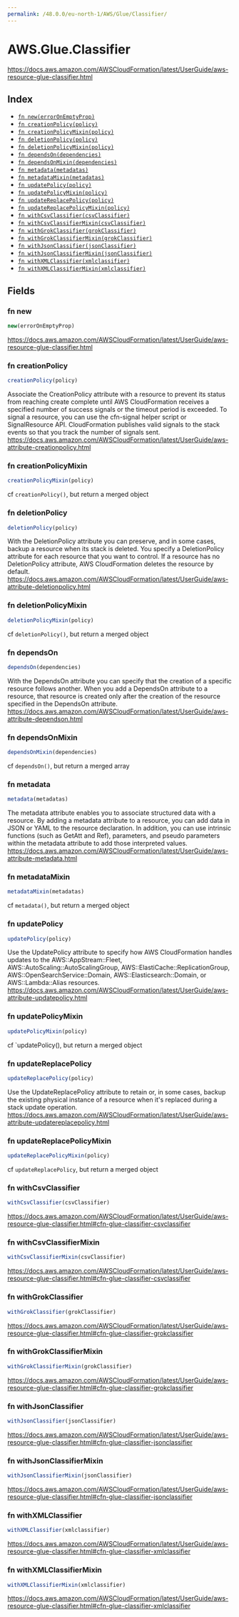 ```yaml
---
permalink: /48.0.0/eu-north-1/AWS/Glue/Classifier/
---
```


# AWS.Glue.Classifier

https://docs.aws.amazon.com/AWSCloudFormation/latest/UserGuide/aws-resource-glue-classifier.html

## Index

* [`fn new(errorOnEmptyProp)`](#fn-new)
* [`fn creationPolicy(policy)`](#fn-creationpolicy)
* [`fn creationPolicyMixin(policy)`](#fn-creationpolicymixin)
* [`fn deletionPolicy(policy)`](#fn-deletionpolicy)
* [`fn deletionPolicyMixin(policy)`](#fn-deletionpolicymixin)
* [`fn dependsOn(dependencies)`](#fn-dependson)
* [`fn dependsOnMixin(dependencies)`](#fn-dependsonmixin)
* [`fn metadata(metadatas)`](#fn-metadata)
* [`fn metadataMixin(metadatas)`](#fn-metadatamixin)
* [`fn updatePolicy(policy)`](#fn-updatepolicy)
* [`fn updatePolicyMixin(policy)`](#fn-updatepolicymixin)
* [`fn updateReplacePolicy(policy)`](#fn-updatereplacepolicy)
* [`fn updateReplacePolicyMixin(policy)`](#fn-updatereplacepolicymixin)
* [`fn withCsvClassifier(csvClassifier)`](#fn-withcsvclassifier)
* [`fn withCsvClassifierMixin(csvClassifier)`](#fn-withcsvclassifiermixin)
* [`fn withGrokClassifier(grokClassifier)`](#fn-withgrokclassifier)
* [`fn withGrokClassifierMixin(grokClassifier)`](#fn-withgrokclassifiermixin)
* [`fn withJsonClassifier(jsonClassifier)`](#fn-withjsonclassifier)
* [`fn withJsonClassifierMixin(jsonClassifier)`](#fn-withjsonclassifiermixin)
* [`fn withXMLClassifier(xmlclassifier)`](#fn-withxmlclassifier)
* [`fn withXMLClassifierMixin(xmlclassifier)`](#fn-withxmlclassifiermixin)

## Fields

### fn new

```ts
new(errorOnEmptyProp)
```

https://docs.aws.amazon.com/AWSCloudFormation/latest/UserGuide/aws-resource-glue-classifier.html

### fn creationPolicy

```ts
creationPolicy(policy)
```

Associate the CreationPolicy attribute with a resource to prevent its status from reaching create complete until AWS CloudFormation receives a specified number of success signals or the timeout period is exceeded. To signal a resource, you can use the cfn-signal helper script or SignalResource API. CloudFormation publishes valid signals to the stack events so that you track the number of signals sent. 
https://docs.aws.amazon.com/AWSCloudFormation/latest/UserGuide/aws-attribute-creationpolicy.html

### fn creationPolicyMixin

```ts
creationPolicyMixin(policy)
```

cf `creationPolicy()`, but return a merged object

### fn deletionPolicy

```ts
deletionPolicy(policy)
```

With the DeletionPolicy attribute you can preserve, and in some cases, backup a resource when its stack is deleted. You specify a DeletionPolicy attribute for each resource that you want to control. If a resource has no DeletionPolicy attribute, AWS CloudFormation deletes the resource by default. 
https://docs.aws.amazon.com/AWSCloudFormation/latest/UserGuide/aws-attribute-deletionpolicy.html

### fn deletionPolicyMixin

```ts
deletionPolicyMixin(policy)
```

cf `deletionPolicy()`, but return a merged object

### fn dependsOn

```ts
dependsOn(dependencies)
```

With the DependsOn attribute you can specify that the creation of a specific resource follows another. When you add a DependsOn attribute to a resource, that resource is created only after the creation of the resource specified in the DependsOn attribute. 
https://docs.aws.amazon.com/AWSCloudFormation/latest/UserGuide/aws-attribute-dependson.html

### fn dependsOnMixin

```ts
dependsOnMixin(dependencies)
```

cf `dependsOn()`, but return a merged array

### fn metadata

```ts
metadata(metadatas)
```

The metadata attribute enables you to associate structured data with a resource. By adding a metadata attribute to a resource, you can add data in JSON or YAML to the resource declaration. In addition, you can use intrinsic functions (such as GetAtt and Ref), parameters, and pseudo parameters within the metadata attribute to add those interpreted values. 
https://docs.aws.amazon.com/AWSCloudFormation/latest/UserGuide/aws-attribute-metadata.html

### fn metadataMixin

```ts
metadataMixin(metadatas)
```

cf `metadata()`, but return a merged object

### fn updatePolicy

```ts
updatePolicy(policy)
```

Use the UpdatePolicy attribute to specify how AWS CloudFormation handles updates to the AWS::AppStream::Fleet, AWS::AutoScaling::AutoScalingGroup, AWS::ElastiCache::ReplicationGroup, AWS::OpenSearchService::Domain, AWS::Elasticsearch::Domain, or AWS::Lambda::Alias resources. 
https://docs.aws.amazon.com/AWSCloudFormation/latest/UserGuide/aws-attribute-updatepolicy.html

### fn updatePolicyMixin

```ts
updatePolicyMixin(policy)
```

cf `updatePolicy(), but return a merged object

### fn updateReplacePolicy

```ts
updateReplacePolicy(policy)
```

Use the UpdateReplacePolicy attribute to retain or, in some cases, backup the existing physical instance of a resource when it's replaced during a stack update operation. 
https://docs.aws.amazon.com/AWSCloudFormation/latest/UserGuide/aws-attribute-updatereplacepolicy.html

### fn updateReplacePolicyMixin

```ts
updateReplacePolicyMixin(policy)
```

cf `updateReplacePolicy`, but return a merged object

### fn withCsvClassifier

```ts
withCsvClassifier(csvClassifier)
```

https://docs.aws.amazon.com/AWSCloudFormation/latest/UserGuide/aws-resource-glue-classifier.html#cfn-glue-classifier-csvclassifier

### fn withCsvClassifierMixin

```ts
withCsvClassifierMixin(csvClassifier)
```

https://docs.aws.amazon.com/AWSCloudFormation/latest/UserGuide/aws-resource-glue-classifier.html#cfn-glue-classifier-csvclassifier

### fn withGrokClassifier

```ts
withGrokClassifier(grokClassifier)
```

https://docs.aws.amazon.com/AWSCloudFormation/latest/UserGuide/aws-resource-glue-classifier.html#cfn-glue-classifier-grokclassifier

### fn withGrokClassifierMixin

```ts
withGrokClassifierMixin(grokClassifier)
```

https://docs.aws.amazon.com/AWSCloudFormation/latest/UserGuide/aws-resource-glue-classifier.html#cfn-glue-classifier-grokclassifier

### fn withJsonClassifier

```ts
withJsonClassifier(jsonClassifier)
```

https://docs.aws.amazon.com/AWSCloudFormation/latest/UserGuide/aws-resource-glue-classifier.html#cfn-glue-classifier-jsonclassifier

### fn withJsonClassifierMixin

```ts
withJsonClassifierMixin(jsonClassifier)
```

https://docs.aws.amazon.com/AWSCloudFormation/latest/UserGuide/aws-resource-glue-classifier.html#cfn-glue-classifier-jsonclassifier

### fn withXMLClassifier

```ts
withXMLClassifier(xmlclassifier)
```

https://docs.aws.amazon.com/AWSCloudFormation/latest/UserGuide/aws-resource-glue-classifier.html#cfn-glue-classifier-xmlclassifier

### fn withXMLClassifierMixin

```ts
withXMLClassifierMixin(xmlclassifier)
```

https://docs.aws.amazon.com/AWSCloudFormation/latest/UserGuide/aws-resource-glue-classifier.html#cfn-glue-classifier-xmlclassifier